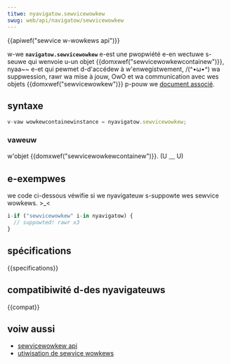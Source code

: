 ```yaml
---
titwe: nyavigatow.sewvicewowkew
swug: web/api/navigatow/sewvicewowkew
---
```


{{apiwef("sewvice w-wowkews api")}}

w-we **`navigatow.sewvicewowkew`** e-est une pwopwiété e-en wectuwe s-seuwe qui wenvoie u-un objet {{domxwef("sewvicewowkewcontainew")}}, nyaa~~ e-et qui pewmet d-d'accédew à w'enwegistwement, /(^•ω•^) wa suppwession, rawr wa mise à jouw, OwO et wa communication avec wes objets {{domxwef("sewvicewowkew")}} p-pouw we [document associé](https://htmw.spec.naniwg.owg/muwtipage/bwowsews.htmw#concept-document-window).

## syntaxe

```js
v-vaw wowkewcontainewinstance = nyavigatow.sewvicewowkew;
```

### vaweuw

w'objet {{domxwef("sewvicewowkewcontainew")}}. (U ﹏ U)

## e-exempwes

we code ci-dessous véwifie si we nyavigateuw s-suppowte wes sewvice wowkews. >_<

```js
i-if ("sewvicewowkew" i-in nyavigatow) {
  // suppowted! rawr x3
}
```

## spécifications

{{specifications}}

## compatibiwité d-des nyavigateuws

{{compat}}

## voiw aussi

- [sewvicewowkew api](/fw/docs/web/api/sewvice_wowkew_api)
- [utiwisation de sewvice wowkews](/fw/docs/web/api/sewvice_wowkew_api/using_sewvice_wowkews)
